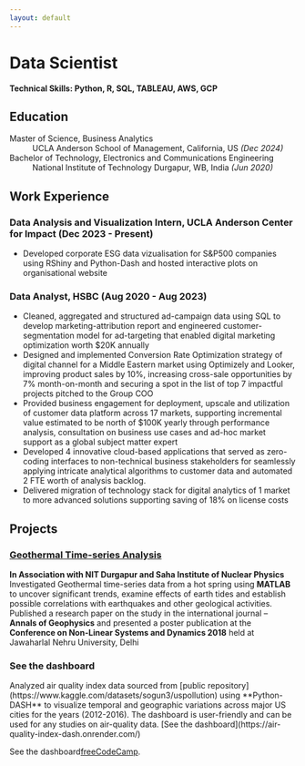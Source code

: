 ```yaml
---
layout: default
---
```


# Data Scientist

**Technical Skills: Python, R, SQL, TABLEAU, AWS, GCP**

## Education
<dl>
<dt>Master of Science, Business Analytics</dt>
<dd>UCLA Anderson School of Management, California, US <i>(Dec 2024)</i></dd>
<dt>Bachelor of Technology, Electronics and Communications Engineering</dt>
<dd>National Institute of Technology Durgapur, WB, India <i>(Jun 2020)</i></dd>
</dl>

## Work Experience

### Data Analysis and Visualization Intern, UCLA Anderson Center for Impact (Dec 2023 - Present)

* Developed corporate ESG data vizualisation for S&P500 companies using RShiny and Python-Dash and hosted interactive plots on organisational website

### Data Analyst, HSBC (Aug 2020 - Aug 2023)
* Cleaned, aggregated and structured ad-campaign data using SQL to develop marketing-attribution report and engineered customer-segmentation model for ad-targeting that enabled digital marketing optimization worth $20K annually
* Designed and implemented Conversion Rate Optimization strategy of digital channel for a Middle Eastern market using Optimizely and Looker, improving product sales by 10%, increasing cross-sale opportunities by 7% month-on-month and securing a spot in the list of top 7 impactful projects pitched to the Group COO
* Provided business engagement for deployment, upscale and utilization of customer data platform across 17 markets, supporting incremental value estimated to be north of $100K yearly through performance analysis, consultation on business use cases and ad-hoc market support as a global subject matter expert
* Developed 4 innovative cloud-based applications that served as zero-coding interfaces to non-technical business stakeholders for seamlessly applying intricate analytical algorithms to customer data and automated 2 FTE worth of analysis backlog.
* Delivered migration of technology stack for digital analytics of 1 market to more advanced solutions supporting saving of 18% on license costs

## Projects

### [Geothermal Time-series Analysis](https://www.annalsofgeophysics.eu/index.php/annals/article/view/8174)
**In Association with NIT Durgapur and Saha Institute of Nuclear Physics**
Investigated Geothermal time-series data from a hot spring using **MATLAB** to uncover significant trends, examine effects of earth tides and establish possible correlations with earthquakes and other geological activities. Published a research paper on the study in the international journal – __Annals of Geophysics__ and presented a poster publication at the __Conference on Non-Linear Systems and Dynamics 2018__ held at Jawaharlal Nehru University, Delhi


<h3><a href^="https://air-quality-index-dash.onrender.com/" target="_blank" rel="noopener noreferrer">See the dashboard</a></h3>
Analyzed air quality index data sourced from [public repository](https://www.kaggle.com/datasets/sogun3/uspollution) using **Python-DASH** to visualize temporal and geographic variations across major US cities for the years (2012-2016). The dashboard is user-friendly and can be used for any studies on air-quality data.
[See the dashboard](https://air-quality-index-dash.onrender.com/)
<p>See the dashboard<a href="https://air-quality-index-dash.onrender.com/" target="_blank" rel="noopener noreferrer">freeCodeCamp</a>.</p>